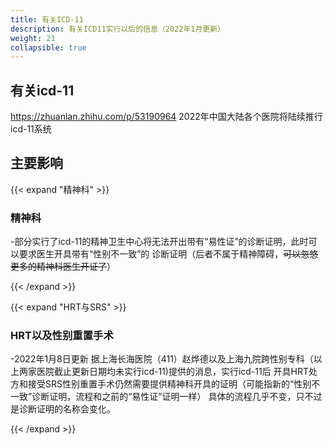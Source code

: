 ```yaml
---
title: 有关ICD-11
description: 有关ICD11实行以后的信息（2022年1月更新）
weight: 21
collapsible: true
---
```


## 有关icd-11
https://zhuanlan.zhihu.com/p/53190964
2022年中国大陆各个医院将陆续推行icd-11系统
## 主要影响

{{< expand "精神科" >}}
### 精神科
-部分实行了icd-11的精神卫生中心将无法开出带有“易性证”的诊断证明，此时可以要求医生开具带有“性别不一致”的
诊断证明（后者不属于精神障碍，~~可以忽悠更多的精神科医生开证了~~）

{{< /expand >}}

{{< expand "HRT与SRS" >}}
### HRT以及性别重置手术
-2022年1月8日更新
据上海长海医院（411）赵烨德以及上海九院跨性别专科（以上两家医院截止更新日期均未实行icd-11)提供的消息，实行icd-11后
开具HRT处方和接受SRS性别重置手术仍然需要提供精神科开具的证明（可能指新的“性别不一致”诊断证明，流程和之前的“易性证”证明一样）
具体的流程几乎不变，只不过是诊断证明的名称会变化。

{{< /expand >}}
